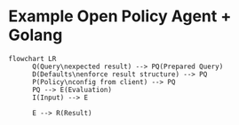 # Example Open Policy Agent + Golang

```mermaid
flowchart LR
      Q(Query\nexpected result) --> PQ(Prepared Query)
      D(Defaults\nenforce result structure) --> PQ
      P(Policy\nconfig from client) --> PQ
      PQ --> E(Evaluation)
      I(Input) --> E

      E --> R(Result)
```

